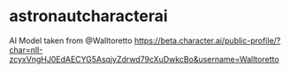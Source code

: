 # astronautcharacterai

AI Model taken from @Walltoretto
https://beta.character.ai/public-profile/?char=nlI-zcyxVngHJ0EdAECYG5AsqjyZdrwd79cXuDwkcBo&username=Walltoretto
